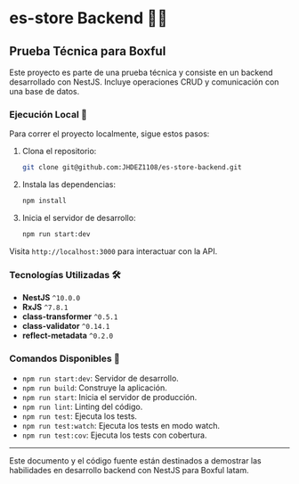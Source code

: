 # es-store Backend 🛒✨

## Prueba Técnica para Boxful

Este proyecto es parte de una prueba técnica y consiste en un backend desarrollado con NestJS. Incluye operaciones CRUD y comunicación con una base de datos.

### Ejecución Local 🚀

Para correr el proyecto localmente, sigue estos pasos:

1. Clona el repositorio:
   ```bash
   git clone git@github.com:JHDEZ1108/es-store-backend.git
   ```
2. Instala las dependencias:
   ```bash
   npm install
   ```
3. Inicia el servidor de desarrollo:
   ```bash
   npm run start:dev
   ```

Visita `http://localhost:3000` para interactuar con la API.

### Tecnologías Utilizadas 🛠

- **NestJS** `^10.0.0`
- **RxJS** `^7.8.1`
- **class-transformer** `^0.5.1`
- **class-validator** `^0.14.1`
- **reflect-metadata** `^0.2.0`

### Comandos Disponibles 📜

- `npm run start:dev`: Servidor de desarrollo.
- `npm run build`: Construye la aplicación.
- `npm run start`: Inicia el servidor de producción.
- `npm run lint`: Linting del código.
- `npm run test`: Ejecuta los tests.
- `npm run test:watch`: Ejecuta los tests en modo watch.
- `npm run test:cov`: Ejecuta los tests con cobertura.

---

Este documento y el código fuente están destinados a demostrar las habilidades en desarrollo backend con NestJS para Boxful latam.

